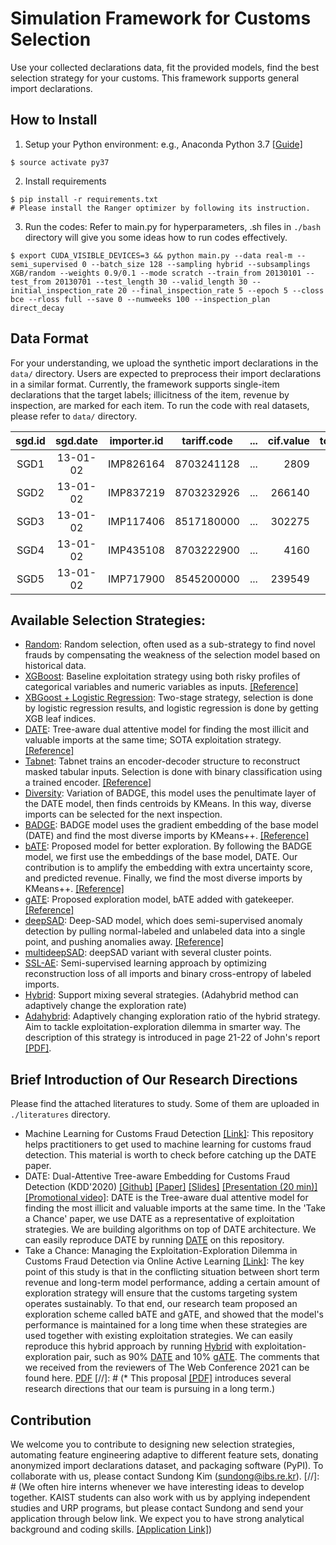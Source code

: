 # Simulation Framework for Customs Selection 

Use your collected declarations data, fit the provided models, find the best selection strategy for your customs. 
This framework supports general import declarations. 



## How to Install  

1. Setup your Python environment: e.g., Anaconda Python 3.7 [[Guide]](https://docs.conda.io/projects/conda/en/latest/user-guide/tasks/manage-environments.html)
```
$ source activate py37 
```

2. Install requirements 
```
$ pip install -r requirements.txt
# Please install the Ranger optimizer by following its instruction.
```

3. Run the codes: Refer to main.py for hyperparameters, .sh files in `./bash` directory will give you some ideas how to run codes effectively. 
```
$ export CUDA_VISIBLE_DEVICES=3 && python main.py --data real-m --semi_supervised 0 --batch_size 128 --sampling hybrid --subsamplings XGB/random --weights 0.9/0.1 --mode scratch --train_from 20130101 --test_from 20130701 --test_length 30 --valid_length 30 --initial_inspection_rate 20 --final_inspection_rate 5 --epoch 5 --closs bce --rloss full --save 0 --numweeks 100 --inspection_plan direct_decay
```

## Data Format
For your understanding, we upload the synthetic import declarations in the `data/` directory.
Users are expected to preprocess their import declarations in a similar format.
Currently, the framework supports single-item declarations that the target labels; illicitness of the item, revenue by inspection, are marked for each item.
To run the code with real datasets, please refer to `data/` directory.

|sgd.id|sgd.date  |importer.id| tariff.code| ... |cif.value|total.taxes|illicit|revenue|
|:----:|:--------:|:---------:|:----------:|:---:|--------:|----------:|:-----:|------:|
| SGD1 | 13-01-02 | IMP826164 |8703241128  | ... |2809     | 647       | 0     | 0     |
| SGD2 | 13-01-02 | IMP837219 |8703232926  | ... |266140   | 3262      | 0     | 0     |
| SGD3 | 13-01-02 | IMP117406 |8517180000  | ... |302275   | 5612      | 0     | 0     | 
| SGD4 | 13-01-02 | IMP435108 |8703222900  | ... |4160     | 514       | 0     | 0     |
| SGD5 | 13-01-02 | IMP717900 |8545200000  | ... |239549   | 397       | 1     | 980   |


## Available Selection Strategies:
* [Random](./query_strategies/random.py): Random selection, often used as a sub-strategy to find novel frauds by compensating the weakness of the selection model based on historical data. 
* [XGBoost](./query_strategies/xgb.py): Baseline exploitation strategy using both risky profiles of categorical variables and numeric variables as inputs. [[Reference]](https://xgboost.readthedocs.io/en/latest/python/python_api.html)
* [XBGoost + Logistic Regression](./query_strategies/xgb_lr.py): Two-stage strategy, selection is done by logistic regression results, and logistic regression is done by getting XGB leaf indices.
* [DATE](./query_strategies/DATE.py): Tree-aware dual attentive model for finding the most illicit and valuable imports at the same time; SOTA exploitation strategy. [[Reference]](https://bit.ly/kdd20-date)
* [Tabnet](./query_strategies/tabnet.py): Tabnet trains an encoder-decoder structure to reconstruct masked tabular inputs. Selection is done with binary classification using a trained encoder. [[Reference]](https://github.com/dreamquark-ai/tabnet)
* [Diversity](./query_strategies/diversity.py): Variation of BADGE, this model uses the penultimate layer of the DATE model, then finds centroids by KMeans. In this way, diverse imports can be selected for the next inspection.
* [BADGE](./query_strategies/badge.py): BADGE model uses the gradient embedding of the base model (DATE) and find the most diverse imports by KMeans++. [[Reference]](https://github.com/JordanAsh/badge)
* [bATE](./query_strategies/bATE.py): Proposed model for better exploration. By following the BADGE model, we first use the embeddings of the base model, DATE. Our contribution is to amplify the embedding with extra uncertainty score, and predicted revenue. Finally, we find the most diverse imports by KMeans++. [[Reference]](https://arxiv.org/abs/2010.14282)
* [gATE](./query_strategies/gATE.py): Proposed exploration model, bATE added with gatekeeper. [[Reference]](https://arxiv.org/abs/2010.14282)
* [deepSAD](./query_strategies/deepSAD.py): Deep-SAD model, which does semi-supervised anomaly detection by pulling normal-labeled and unlabeled data into a single point, and pushing anomalies away. [[Reference]](https://github.com/lukasruff/Deep-SAD-PyTorch)
* [multideepSAD](./query_strategies/multideepSAD.py): deepSAD variant with several cluster points.
* [SSL-AE](./query_strategies/ssl_ae.py): Semi-supervised learning approach by optimizing reconstruction loss of all imports and binary cross-entropy of labeled imports.
* [Hybrid](./query_strategies/hybrid.py): Support mixing several strategies. (Adahybrid method can adaptively change the exploration rate)
* [Adahybrid](./query_strategies/hybrid.py): Adaptively changing exploration ratio of the hybrid strategy. Aim to tackle exploitation-exploration dilemma in smarter way. The description of this strategy is introduced in page 21-22 of John's report [[PDF]](./literatures/URP_Report_TungDuongMai.pdf).



## Brief Introduction of Our Research Directions
Please find the attached literatures to study. Some of them are uploaded in `./literatures` directory.
* Machine Learning for Customs Fraud Detection [[Link]](https://github.com/YSCHOI-github/Customs_Fraud_Detection): This repository helps practitioners to get used to machine learning for customs fraud detection. This material is worth to check before catching up the DATE paper.
* DATE: Dual-Attentive Tree-aware Embedding for Customs Fraud Detection (KDD'2020) [[Github]](https://bit.ly/kdd20-date) [[Paper]](https://dl.acm.org/doi/pdf/10.1145/3394486.3403339) [[Slides]](http://seondong.github.io/assets/papers/2020_KDD_DATE_slides.pdf) [[Presentation (20 min)]](https://youtu.be/S-29rTbvH6c) [[Promotional video]](https://youtu.be/YhfxCHBNM2g): DATE is the Tree-aware dual attentive model for finding the most illicit and valuable imports at the same time. In the 'Take a Chance' paper, we use DATE as a representative of exploitation strategies. We are building algorithms on top of DATE architecture. We can easily reproduce DATE by running [DATE](./query_strategies/DATE.py) on this repository.
* Take a Chance: Managing the Exploitation-Exploration Dilemma in Customs Fraud Detection via Online Active Learning [[Link]](https://arxiv.org/abs/2010.14282): The key point of this study is that in the conflicting situation between short term revenue and long-term model performance, adding a certain amount of exploration strategy will ensure that the customs targeting system operates sustainably. To that end, our research team proposed an exploration scheme called bATE and gATE, and showed that the model's performance is maintained for a long time when these strategies are used together with existing exploitation strategies. We can easily reproduce this hybrid approach by running [Hybrid](./query_strategies/hybrid.py) with exploitation-exploration pair, such as 90% [DATE](./query_strategies/DATE.py) and 10% [gATE](./query_strategies/gATE.py). The comments that we received from the reviewers of The Web Conference 2021 can be found here. [PDF](./literatures/Reviews_and_rebuttals_TheWebConf2021.pdf) 
[//]: # (* This proposal [[PDF]](./literatures/YSF_proposal_Sundong_Lifelong_tabular_learning.pdf) introduces several research directions that our team is pursuing in a long term.)


## Contribution
We welcome you to contribute to designing new selection strategies, automating feature engineering adaptive to different feature sets, donating anonymized import declarations dataset, and packaging software (PyPI). To collaborate with us, please contact Sundong Kim (sundong@ibs.re.kr). 
[//]: # (We often hire interns whenever we have interesting ideas to develop together. KAIST students can also work with us by applying independent studies and URP programs, but please contact Sundong and send your application through below link. We expect you to have strong analytical background and coding skills. [[Application Link]](https://docs.google.com/forms/d/e/1FAIpQLSeoLB0DI_MET1pRuQu5dh-HIUaVwvr3CcGziL03_cPDC5HfCw/viewform))

